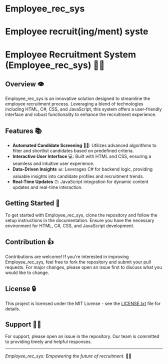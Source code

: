 # Employee_rec_sys
# Employee recruit(ing/ment) syste
# Employee Recruitment System (Employee_rec_sys) 👨‍💼

## Overview 👁️

Employee_rec_sys is an innovative solution designed to streamline the employee recruitment process. Leveraging a blend of technologies including HTML, C#, CSS, and JavaScript, this system offers a user-friendly interface and robust functionality to enhance the recruitment experience.

## Features 📚

- **Automated Candidate Screening** 👨‍💼: Utilizes advanced algorithms to filter and shortlist candidates based on predefined criteria.
- **Interactive User Interface** 💻: Built with HTML and CSS, ensuring a seamless and intuitive user experience.
- **Data-Driven Insights** 📊: Leverages C# for backend logic, providing valuable insights into candidate profiles and recruitment trends.
- **Real-Time Updates** ⏰: JavaScript integration for dynamic content updates and real-time interaction.

## Getting Started 🔧

To get started with Employee_rec_sys, clone the repository and follow the setup instructions in the documentation. Ensure you have the necessary environment for HTML, C#, CSS, and JavaScript development.

## Contribution 👍

Contributions are welcome! If you're interested in improving Employee_rec_sys, feel free to fork the repository and submit your pull requests. For major changes, please open an issue first to discuss what you would like to change.

## License 🔒

This project is licensed under the MIT License - see the [LICENSE.txt](LICENSE.txt) file for details.

## Support 🙋‍♂️

For support, please open an issue in the repository. Our team is committed to providing timely and helpful responses.

---

*Employee_rec_sys: Empowering the future of recruitment.* 👨‍💼